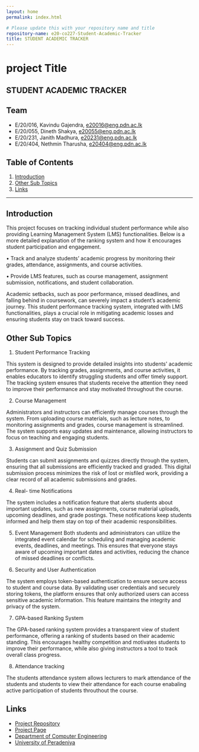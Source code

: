 ```yaml
---
layout: home
permalink: index.html

# Please update this with your repository name and title
repository-name: e20-co227-Student-Academic-Tracker
title: STUDENT ACADEMIC TRACKER
---
```


[comment]: # "This is the standard layout for the project, but you can clean this and use your own template"

# project Title
STUDENT ACADEMIC TRACKER
---

<!-- 
This is a sample image, to show how to add images to your page. To learn more options, please refer [this](https://projects.ce.pdn.ac.lk/docs/faq/how-to-add-an-image/)

![Sample Image](./images/sample.png)
 -->

## Team
-  E/20/016, Kavindu Gajendra, [e20016@eng.pdn.ac.lk](mailto:e20016@eng.pdn.ac.lk)
-  E/20/055, Dineth Shakya, [e20055@eng.pdn.ac.lk](mailto:e20055@eng.pdn.ac.lk)
-  E/20/231, Janith Madhura, [e20231@eng.pdn.ac.lk](mailto:e20231@eng.pdn.ac.lk)
-  E/20/404, Nethmin Tharusha, [e20404@eng.pdn.ac.lk](mailto:e20404@eng.pdn.ac.lk)

## Table of Contents
1. [Introduction](#introduction)
2. [Other Sub Topics](#other-sub-topics)
3. [Links](#links)

---

## Introduction

This project focuses on tracking individual student performance while also providing Learning Management System (LMS) functionalities. Below is a more detailed explanation of the ranking system and how it encourages student participation and engagement.

•	Track and analyze students’ academic progress by monitoring their grades, attendance, assignments, and course activities.

•	Provide LMS features, such as course management, assignment submission, notifications, and student collaboration.

Academic setbacks, such as poor performance, missed deadlines, and falling behind in coursework, can severely impact a student’s academic journey. This student performance tracking system, integrated with LMS functionalities, plays a crucial role in mitigating academic losses and ensuring students stay on track toward success.


## Other Sub Topics

1. Student Performance Tracking

This system is designed to provide detailed insights into students' academic performance. By tracking grades, assignments, and course activities, it enables educators to identify struggling students and offer timely support. The tracking system ensures that students receive the attention they need to improve their performance and stay motivated throughout the course.

2. Course Management

Administrators and instructors can efficiently manage courses through the system. From uploading course materials, such as lecture notes, to monitoring assignments and grades, course management is streamlined. The system supports easy updates and maintenance, allowing instructors to focus on teaching and engaging students.

3. Assignment and Quiz Submission

Students can submit assignments and quizzes directly through the system, ensuring that all submissions are efficiently tracked and graded. This digital submission process minimizes the risk of lost or misfiled work, providing a clear record of all academic submissions and grades.

4. Real- time Notifications

The system includes a notification feature that alerts students about important updates, such as new assignments, course material uploads, upcoming deadlines, and grade postings. These notifications keep students informed and help them stay on top of their academic responsibilities.

5. Event Management
Both students and administrators can utilize the integrated event calendar for scheduling and managing academic events, deadlines, and
meetings. This ensures that everyone stays aware of upcoming important dates and activities, reducing the chance of missed deadlines or conflicts.

6. Security and User Authentication

The system employs token-based authentication to ensure secure access to student and course data. By validating user credentials and securely storing tokens, the platform ensures that only authorized users can access sensitive academic information. This feature maintains the integrity and privacy of the system.


7. GPA-based Ranking System

The GPA-based ranking system provides a transparent view of student performance, offering a ranking of students based on their academic standing. This encourages healthy competition and motivates students to improve their performance, while also giving instructors a tool to track overall class progress.

8. Attendance tracking

The students attendance system allows lecturers to mark attendance of the students and students to view their attendance for each course enabaling active participation of students throuthout the course.

## Links

- [Project Repository](https://github.com/cepdnaclk/e20-co227-Student-Academic-Tracker/tree/main)
- [Project Page](https://projects.ce.pdn.ac.lk/co227/e20/Student-Academic-Tracker/)
- [Department of Computer Engineering](http://www.ce.pdn.ac.lk/)
- [University of Peradeniya](https://eng.pdn.ac.lk/)


[//]: # (Please refer this to learn more about Markdown syntax)
[//]: # (https://github.com/adam-p/markdown-here/wiki/Markdown-Cheatsheet)
